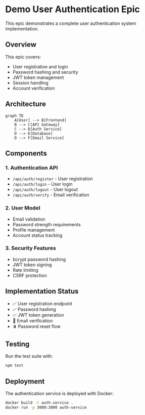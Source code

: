 # Demo User Authentication Epic

This epic demonstrates a complete user authentication system implementation.

## Overview

This epic covers:
- User registration and login
- Password hashing and security
- JWT token management
- Session handling
- Account verification

## Architecture

```mermaid
graph TD
    A[User] --> B[Frontend]
    B --> C[API Gateway]
    C --> D[Auth Service]
    D --> E[Database]
    D --> F[Email Service]
```

## Components

### 1. Authentication API
- `/api/auth/register` - User registration
- `/api/auth/login` - User login
- `/api/auth/logout` - User logout
- `/api/auth/verify` - Email verification

### 2. User Model
- Email validation
- Password strength requirements
- Profile management
- Account status tracking

### 3. Security Features
- bcrypt password hashing
- JWT token signing
- Rate limiting
- CSRF protection

## Implementation Status

- ✅ User registration endpoint
- ✅ Password hashing
- ✅ JWT token generation
- 🔄 Email verification
- ⏸️ Password reset flow

## Testing

Run the test suite with:
```bash
npm test
```

## Deployment

The authentication service is deployed with Docker:
```bash
docker build -t auth-service .
docker run -p 3000:3000 auth-service
```